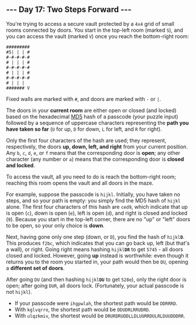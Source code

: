 <article class="day-desc"><h2>--- Day 17: Two Steps Forward ---</h2><p>You're trying to access a secure vault protected by a <code>4x4</code> grid of small rooms connected by doors. You start in the top-left room (marked <code>S</code>), and you can access the vault (marked <code>V</code>) once you reach the bottom-right room:</p>
<pre><code>#########
#S| | | #
#-#-#-#-#
# | | | #
#-#-#-#-#
# | | | #
#-#-#-#-#
# | | |  
####### V
</code></pre>
<p>Fixed walls are marked with <code>#</code>, and doors are marked with <code>-</code> or <code>|</code>.</p>
<p>The doors in your <b>current room</b> are either open or closed (and locked) based on the hexadecimal <a href="https://en.wikipedia.org/wiki/MD5">MD5</a> hash of a passcode (your puzzle input) followed by a sequence of uppercase characters representing the <b>path you have taken so far</b> (<code>U</code> for up, <code>D</code> for down, <code>L</code> for left, and <code>R</code> for right).</p>
<p>Only the first four characters of the hash are used; they represent, respectively, the doors <b>up, down, left, and right</b> from your current position. Any <code>b</code>, <code>c</code>, <code>d</code>, <code>e</code>, or <code>f</code> means that the corresponding door is <b>open</b>; any other character (any number or <code>a</code>) means that the corresponding door is <b>closed and locked</b>.</p>
<p>To access the vault, all you need to do is reach the bottom-right room; reaching this room opens the vault and all doors in the maze.</p>
<p>For example, suppose the passcode is <code>hijkl</code>. Initially, you have taken no steps, and so your path is empty: you simply find the MD5 hash of <code>hijkl</code> alone. The first four characters of this hash are <code>ced9</code>, which indicate that up is open (<code>c</code>), down is open (<code>e</code>), left is open (<code>d</code>), and right is closed and locked (<code>9</code>). Because you start in the top-left corner, there are no "up" or "left" doors to be open, so your only choice is <b>down</b>.</p>
<p>Next, having gone only one step (down, or <code>D</code>), you find the hash of <code>hijkl<b>D</b></code>. This produces <code>f2bc</code>, which indicates that you can go back up, left (but that's a wall), or right. Going right means hashing <code>hijkl<b>DR</b></code> to get <code>5745</code> - all doors closed and locked. However, going <b>up</b> instead is worthwhile: even though it returns you to the room you started in, your path would then be <code>DU</code>, opening a <b>different set of doors</b>.</p>
<p>After going <code>DU</code> (and then hashing <code>hijkl<b>DU</b></code> to get <code>528e</code>), only the right door is open; after going <code>DUR</code>, all doors lock. (Fortunately, your actual passcode is <span title="It took four days to rescue the engineer that tried this.">not <code>hijkl</code></span>).</p>

<ul>
<li>If your passcode were <code>ihgpwlah</code>, the shortest path would be <code>DDRRRD</code>.</li>
<li>With <code>kglvqrro</code>, the shortest path would be <code>DDUDRLRRUDRD</code>.</li>
<li>With <code>ulqzkmiv</code>, the shortest would be <code>DRURDRUDDLLDLUURRDULRLDUUDDDRR</code>.</li>
</ul>

</article>

<form method="post" action="17/answer"><input type="hidden" name="level" value="1"></form>
